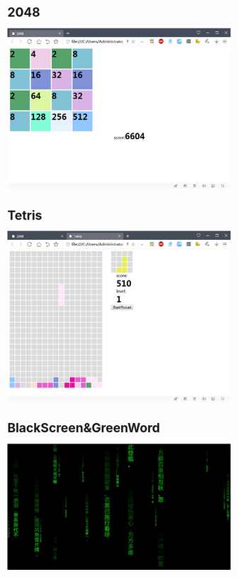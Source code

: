 # 2048 #

![](2048/2048.png)

# Tetris #

![](Tetris/Tetris.png)

# BlackScreen&GreenWord #

![](BlackScreen&GreenWord/blackscreen.jpg)

